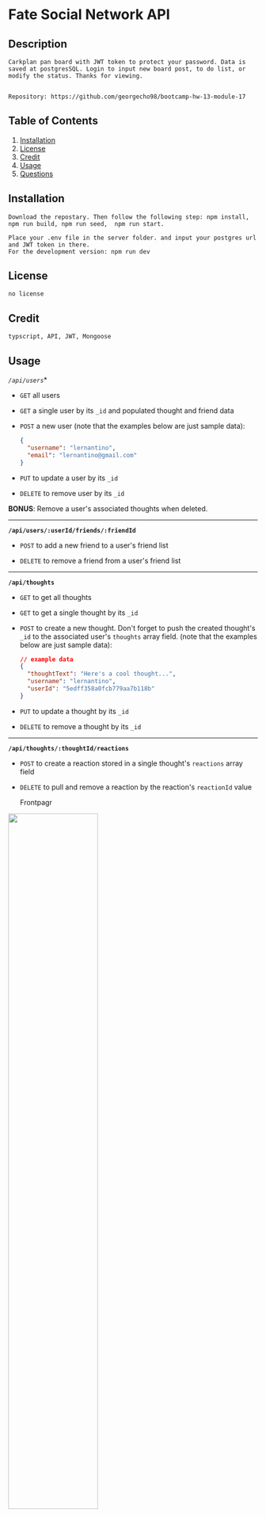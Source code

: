 # Fate Social Network API

## Description
    Carkplan pan board with JWT token to protect your password. Data is saved at postgresSQL. Login to input new board post, to do list, or modify the status. Thanks for viewing. 
    
    
    Repository: https://github.com/georgecho98/bootcamp-hw-13-module-17

    
## Table of Contents
1. [Installation](#installation)
2. [License](#license)
3. [Credit](#credit)
4. [Usage](#Usage)
5. [Questions](#questions)


## Installation 
    
    Download the repostary. Then follow the following step: npm install, npm run build, npm run seed,  npm run start.

    Place your .env file in the server folder. and input your postgres url and JWT token in there.
    For the development version: npm run dev

## License
    no license

## Credit
    typscript, API, JWT, Mongoose

## Usage

*`/api/users`**

* `GET` all users

* `GET` a single user by its `_id` and populated thought and friend data

* `POST` a new user (note that the examples below are just sample data):

  ```json
  {
    "username": "lernantino",
    "email": "lernantino@gmail.com"
  }
  ```

* `PUT` to update a user by its `_id`

* `DELETE` to remove user by its `_id`

**BONUS**: Remove a user's associated thoughts when deleted.

---

**`/api/users/:userId/friends/:friendId`**

* `POST` to add a new friend to a user's friend list

* `DELETE` to remove a friend from a user's friend list

---

**`/api/thoughts`**

* `GET` to get all thoughts

* `GET` to get a single thought by its `_id`

* `POST` to create a new thought. Don't forget to push the created thought's `_id` to the associated user's `thoughts` array field. (note that the examples below are just sample data):

  ```json
  // example data
  {
    "thoughtText": "Here's a cool thought...",
    "username": "lernantino",
    "userId": "5edff358a0fcb779aa7b118b"
  }
  ```

* `PUT` to update a thought by its `_id`

* `DELETE` to remove a thought by its `_id`

---

**`/api/thoughts/:thoughtId/reactions`**

* `POST` to create a reaction stored in a single thought's `reactions` array field

* `DELETE` to pull and remove a reaction by the reaction's `reactionId` value

   Frontpagr
<p>
<img src = "./readmepic/1.JPG" height = 60% width = 60%></p>

login page
<p>
<img src = "./readmepic/2.JPG" height = 60% width = 60%></p>

Board post
<p><img src = "./readmepic/3.JPG" height = 60% width = 60%></p>

Create ticket
<p><img src = "./readmepic/4.JPG" height = 60% width = 60%></p>

## Questions
    
    If you have any questions, feel free to reach out to me at (mailto:chauhk88@gmail.com).

    
    Github repository:

    https://github.com/georgecho98/bootcamp-hw-13-module-17

    